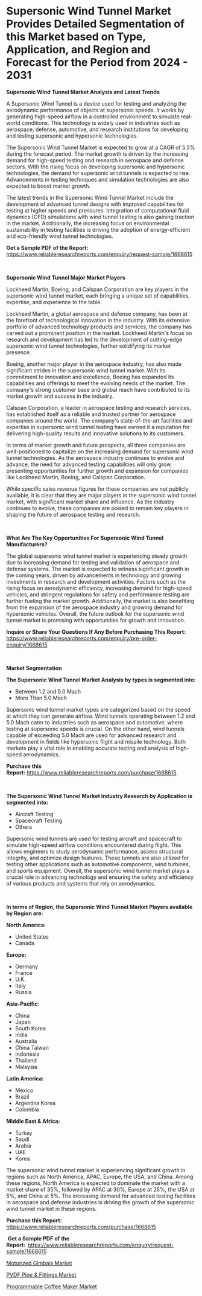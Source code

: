 <p><h1>Supersonic Wind Tunnel Market Provides Detailed Segmentation of this Market based on Type, Application, and Region and Forecast for the Period from 2024 - 2031</h1></p><p><strong>Supersonic Wind Tunnel Market Analysis and Latest Trends</strong></p>
<p><p>A Supersonic Wind Tunnel is a device used for testing and analyzing the aerodynamic performance of objects at supersonic speeds. It works by generating high-speed airflow in a controlled environment to simulate real-world conditions. This technology is widely used in industries such as aerospace, defense, automotive, and research institutions for developing and testing supersonic and hypersonic technologies.</p><p>The Supersonic Wind Tunnel Market is expected to grow at a CAGR of 5.5% during the forecast period. The market growth is driven by the increasing demand for high-speed testing and research in aerospace and defense sectors. With the rising focus on developing supersonic and hypersonic technologies, the demand for supersonic wind tunnels is expected to rise. Advancements in testing techniques and simulation technologies are also expected to boost market growth.</p><p>The latest trends in the Supersonic Wind Tunnel Market include the development of advanced tunnel designs with improved capabilities for testing at higher speeds and pressures. Integration of computational fluid dynamics (CFD) simulations with wind tunnel testing is also gaining traction in the market. Additionally, the increasing focus on environmental sustainability in testing facilities is driving the adoption of energy-efficient and eco-friendly wind tunnel technologies.</p></p>
<p><strong>Get a Sample PDF of the Report:&nbsp;</strong> <a href="https://www.reliableresearchreports.com/enquiry/request-sample/1668615">https://www.reliableresearchreports.com/enquiry/request-sample/1668615</a></p>
<p>&nbsp;</p>
<p><strong>Supersonic Wind Tunnel Major Market Players</strong></p>
<p><p>Lockheed Martin, Boeing, and Calspan Corporation are key players in the supersonic wind tunnel market, each bringing a unique set of capabilities, expertise, and experience to the table. </p><p>Lockheed Martin, a global aerospace and defense company, has been at the forefront of technological innovation in the industry. With its extensive portfolio of advanced technology products and services, the company has carved out a prominent position in the market. Lockheed Martin's focus on research and development has led to the development of cutting-edge supersonic wind tunnel technologies, further solidifying its market presence.</p><p>Boeing, another major player in the aerospace industry, has also made significant strides in the supersonic wind tunnel market. With its commitment to innovation and excellence, Boeing has expanded its capabilities and offerings to meet the evolving needs of the market. The company's strong customer base and global reach have contributed to its market growth and success in the industry.</p><p>Calspan Corporation, a leader in aerospace testing and research services, has established itself as a reliable and trusted partner for aerospace companies around the world. The company's state-of-the-art facilities and expertise in supersonic wind tunnel testing have earned it a reputation for delivering high-quality results and innovative solutions to its customers.</p><p>In terms of market growth and future prospects, all three companies are well-positioned to capitalize on the increasing demand for supersonic wind tunnel technologies. As the aerospace industry continues to evolve and advance, the need for advanced testing capabilities will only grow, presenting opportunities for further growth and expansion for companies like Lockheed Martin, Boeing, and Calspan Corporation.</p><p>While specific sales revenue figures for these companies are not publicly available, it is clear that they are major players in the supersonic wind tunnel market, with significant market share and influence. As the industry continues to evolve, these companies are poised to remain key players in shaping the future of aerospace testing and research.</p></p>
<p>&nbsp;</p>
<p><strong>What Are The Key Opportunities For Supersonic Wind Tunnel Manufacturers?</strong></p>
<p><p>The global supersonic wind tunnel market is experiencing steady growth due to increasing demand for testing and validation of aerospace and defense systems. The market is expected to witness significant growth in the coming years, driven by advancements in technology and growing investments in research and development activities. Factors such as the rising focus on aerodynamic efficiency, increasing demand for high-speed vehicles, and stringent regulations for safety and performance testing are further fueling the market growth. Additionally, the market is also benefiting from the expansion of the aerospace industry and growing demand for hypersonic vehicles. Overall, the future outlook for the supersonic wind tunnel market is promising with opportunities for growth and innovation.</p></p>
<p><strong>Inquire or Share Your Questions If Any Before Purchasing This Report:</strong> <a href="https://www.reliableresearchreports.com/enquiry/pre-order-enquiry/1668615">https://www.reliableresearchreports.com/enquiry/pre-order-enquiry/1668615</a></p>
<p>&nbsp;</p>
<p><strong>Market Segmentation</strong></p>
<p><strong>The Supersonic Wind Tunnel Market Analysis by types is segmented into:</strong></p>
<p><ul><li>Between 1.2 and 5.0 Mach</li><li>More Than 5.0 Mach</li></ul></p>
<p><p>Supersonic wind tunnel market types are categorized based on the speed at which they can generate airflow. Wind tunnels operating between 1.2 and 5.0 Mach cater to industries such as aerospace and automotive, where testing at supersonic speeds is crucial. On the other hand, wind tunnels capable of exceeding 5.0 Mach are used for advanced research and development in fields like hypersonic flight and missile technology. Both markets play a vital role in enabling accurate testing and analysis of high-speed aerodynamics.</p></p>
<p><strong>Purchase this Report:&nbsp;</strong><a href="https://www.reliableresearchreports.com/purchase/1668615">https://www.reliableresearchreports.com/purchase/1668615</a></p>
<p>&nbsp;</p>
<p><strong>The Supersonic Wind Tunnel Market Industry Research by Application is segmented into:</strong></p>
<p><ul><li>Aircraft Testing</li><li>Spacecraft Testing</li><li>Others</li></ul></p>
<p><p>Supersonic wind tunnels are used for testing aircraft and spacecraft to simulate high-speed airflow conditions encountered during flight. This allows engineers to study aerodynamic performance, assess structural integrity, and optimize design features. These tunnels are also utilized for testing other applications such as automotive components, wind turbines, and sports equipment. Overall, the supersonic wind tunnel market plays a crucial role in advancing technology and ensuring the safety and efficiency of various products and systems that rely on aerodynamics.</p></p>
<p>&nbsp;</p>
<p><strong>In terms of Region, the Supersonic Wind Tunnel Market Players available by Region are:</strong></p>
<p>
    <p> <strong> North America: </strong>
        <ul>
            <li>United States</li>
            <li>Canada</li>
        </ul>
        </p> 
    <p> <strong> Europe: </strong>
        <ul>
            <li>Germany</li>
            <li>France</li>
            <li>U.K.</li>
            <li>Italy</li>
            <li>Russia</li>
        </ul>
        </p> 
    <p> <strong> Asia-Pacific: </strong>
        <ul>
            <li>China</li>
            <li>Japan</li>
            <li>South Korea</li>
            <li>India</li>
            <li>Australia</li>
            <li>China Taiwan</li>
            <li>Indonesia</li>
            <li>Thailand</li>
            <li>Malaysia</li>
        </ul>
        </p> 
    <p> <strong> Latin America: </strong>
        <ul>
            <li>Mexico</li>
            <li>Brazil</li>
            <li>Argentina Korea</li>
            <li>Colombia</li>
        </ul>
        </p> 
    <p> <strong> Middle East & Africa: </strong>
        <ul>
            <li>Turkey</li>
            <li>Saudi</li>
            <li>Arabia</li>
            <li>UAE</li>
            <li>Korea</li>
        </ul>
    </p>
    </p>
<p><p>The supersonic wind tunnel market is experiencing significant growth in regions such as North America, APAC, Europe, the USA, and China. Among these regions, North America is expected to dominate the market with a market share of 35%, followed by APAC at 30%, Europe at 25%, the USA at 5%, and China at 5%. The increasing demand for advanced testing facilities in aerospace and defense industries is driving the growth of the supersonic wind tunnel market in these regions.</p></p>
<p><strong>Purchase this Report: </strong><a href="https://www.reliableresearchreports.com/purchase/1668615">https://www.reliableresearchreports.com/purchase/1668615</a></p>
<p>&nbsp;<strong>Get a Sample PDF of the Report:&nbsp;&nbsp;</strong><a href="https://www.reliableresearchreports.com/enquiry/request-sample/1668615">https://www.reliableresearchreports.com/enquiry/request-sample/1668615</a></p>
<p><strong></strong></p>
<p><p><a href="https://view.publitas.com/reportprime-1/motorized-gimbals-market-size-share-trends-analysis-report-by-application-regional-outlook-competitive-strategies-and-segment-forecasts-2023-2030/">Motorized Gimbals Market</a></p><p><a href="https://view.publitas.com/reportprime-1/pvdf-pipe-fittings-market-research-report-the-key-to-successful-business-strategy-forecasted-for-period-from-2023-2030/">PVDF Pipe & Fittings Market</a></p><p><a href="https://view.publitas.com/reportprime-1/programmable-coffee-maker-market-analysis-examines-its-scope-on-growth-opportunities-and-forecasted-trends-spanning-from-2023-to-2030/">Programmable Coffee Maker Market</a></p></p>
